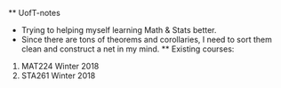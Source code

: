 ** UofT-notes
- Trying to helping myself learning Math & Stats better.
- Since there are tons of theorems and corollaries, I need to sort them clean and construct a net in my mind.
** Existing courses:
1. MAT224 Winter 2018
2. STA261 Winter 2018
